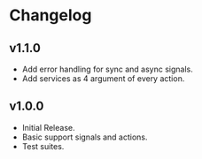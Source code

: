 # Changelog

## v1.1.0

* Add error handling for sync and async signals.
* Add services as 4 argument of every action.

## v1.0.0

* Initial Release.
* Basic support signals and actions.
* Test suites.
